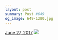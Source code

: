 ```yaml
---
layout: post
summary: Post #649
og_image: 649-1280.jpg
---
```


<p>
  <time><a href="/649">June 27, 2017</a></time>
  <a href="/649"><img src="{{ site.assets_url }}/649-640.jpg" srcset="{{ site.assets_url }}/649-320.jpg 320w, {{ site.assets_url }}/649-640.jpg 640w, {{ site.assets_url }}/649-960.jpg 960w, {{ site.assets_url }}/649-1280.jpg 1280w" sizes="(min-width: 700px) 50vw, calc(100vw - 2rem)" /></a>
</p>
